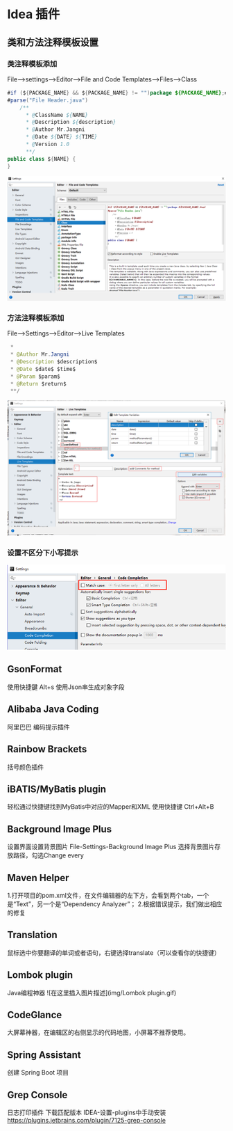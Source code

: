 # Idea 插件
## 类和方法注释模板设置
### 类注释模板添加
File-->settings-->Editor-->File and Code Templates-->Files-->Class
```java
#if (${PACKAGE_NAME} && ${PACKAGE_NAME} != "")package ${PACKAGE_NAME};#end
#parse("File Header.java")
    /**
      * @ClassName ${NAME}
      * @Description ${description}
      * @Author Mr.Jangni
      * @Date ${DATE} ${TIME}
      * @Version 1.0
      **/
public class ${NAME} {
}
```
![实例](img\set_class.png)
### 方法注释模板添加
File-->Settings-->Editor-->Live Templates
```java
 *
 * @Author Mr.Jangni
 * @Description $description$
 * @Date $date$ $time$
 * @Param $param$
 * @Return $return$
 **/
```
![实例](img\set_method.png)
### 设置不区分下小写提示
![实例](img/daxiaoxie.png)
## GsonFormat
使用快捷鍵 Alt+s
使用Json串生成对象字段
## Alibaba Java Coding
阿里巴巴 编码提示插件
## Rainbow Brackets
括号颜色插件
## iBATIS/MyBatis plugin
轻松通过快捷键找到MyBatis中对应的Mapper和XML
使用快捷键 Ctrl+Alt+B
## Background Image Plus
设置界面设置背景图片
File-Settings-Background Image Plus
选择背景图片存放路径，勾选Change every
## Maven Helper
1.打开项目的pom.xml文件，在文件编辑器的左下方，会看到两个tab，一个是“Text”，另一个是“Dependency Analyzer”；
2.根据错误提示，我们做出相应的修复
## Translation
鼠标选中你要翻译的单词或者语句，右键选择translate（可以查看你的快捷键）
## Lombok plugin
Java编程神器
![在这里插入图片描述](img/Lombok plugin.gif)
## CodeGlance
大屏幕神器，在编辑区的右侧显示的代码地图，小屏幕不推荐使用。
## Spring Assistant
创建 Spring Boot 项目
## Grep Console
日志打印插件
下载匹配版本 IDEA-设置-plugins中手动安装
https://plugins.jetbrains.com/plugin/7125-grep-console
